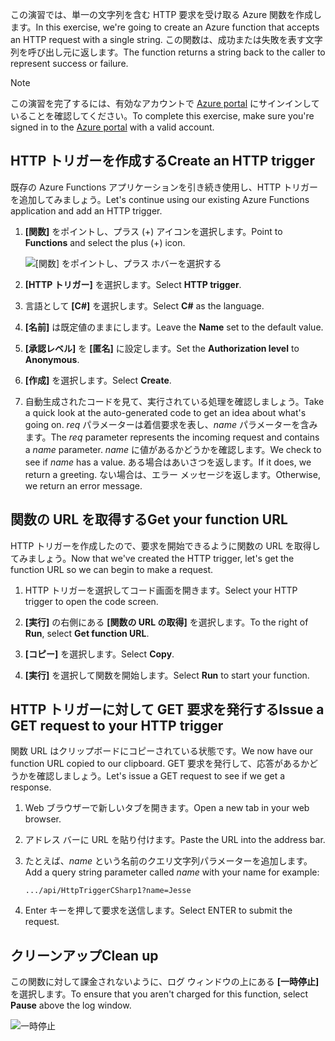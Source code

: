 <span data-ttu-id="07119-101">この演習では、単一の文字列を含む HTTP 要求を受け取る Azure 関数を作成します。</span><span class="sxs-lookup"><span data-stu-id="07119-101">In this exercise, we're going to create an Azure function that accepts an HTTP request with a single string.</span></span> <span data-ttu-id="07119-102">この関数は、成功または失敗を表す文字列を呼び出し元に返します。</span><span class="sxs-lookup"><span data-stu-id="07119-102">The function returns a string back to the caller to represent success or failure.</span></span>

> [!NOTE]
> <span data-ttu-id="07119-103">この演習を完了するには、有効なアカウントで [Azure portal](https://portal.azure.com/) にサインインしていることを確認してください。</span><span class="sxs-lookup"><span data-stu-id="07119-103">To complete this exercise, make sure you're signed in to the [Azure portal](https://portal.azure.com/) with a valid account.</span></span>

## <a name="create-an-http-trigger"></a><span data-ttu-id="07119-104">HTTP トリガーを作成する</span><span class="sxs-lookup"><span data-stu-id="07119-104">Create an HTTP trigger</span></span>

<span data-ttu-id="07119-105">既存の Azure Functions アプリケーションを引き続き使用し、HTTP トリガーを追加してみましょう。</span><span class="sxs-lookup"><span data-stu-id="07119-105">Let's continue using our existing Azure Functions application and add an HTTP trigger.</span></span>

1. <span data-ttu-id="07119-106">**[関数]** をポイントし、プラス (+) アイコンを選択します。</span><span class="sxs-lookup"><span data-stu-id="07119-106">Point to **Functions** and select the plus (+) icon.</span></span>

    ![[関数] をポイントし、プラス ホバーを選択する](../media-drafts/4-hover-function.png)

1. <span data-ttu-id="07119-108">**[HTTP トリガー]** を選択します。</span><span class="sxs-lookup"><span data-stu-id="07119-108">Select **HTTP trigger**.</span></span>

1. <span data-ttu-id="07119-109">言語として **[C#]** を選択します。</span><span class="sxs-lookup"><span data-stu-id="07119-109">Select **C#** as the language.</span></span> 

1. <span data-ttu-id="07119-110">**[名前]** は既定値のままにします。</span><span class="sxs-lookup"><span data-stu-id="07119-110">Leave the **Name** set to the default value.</span></span>

1. <span data-ttu-id="07119-111">**[承認レベル]** を **[匿名]** に設定します。</span><span class="sxs-lookup"><span data-stu-id="07119-111">Set the **Authorization level** to **Anonymous**.</span></span>

1. <span data-ttu-id="07119-112">**[作成]** を選択します。</span><span class="sxs-lookup"><span data-stu-id="07119-112">Select **Create**.</span></span>

1. <span data-ttu-id="07119-113">自動生成されたコードを見て、実行されている処理を確認しましょう。</span><span class="sxs-lookup"><span data-stu-id="07119-113">Take a quick look at the auto-generated code to get an idea about what's going on.</span></span> <span data-ttu-id="07119-114">*req* パラメーターは着信要求を表し、*name* パラメーターを含みます。</span><span class="sxs-lookup"><span data-stu-id="07119-114">The *req* parameter represents the incoming request and contains a *name* parameter.</span></span> <span data-ttu-id="07119-115">*name* に値があるかどうかを確認します。</span><span class="sxs-lookup"><span data-stu-id="07119-115">We check to see if *name* has a value.</span></span> <span data-ttu-id="07119-116">ある場合はあいさつを返します。</span><span class="sxs-lookup"><span data-stu-id="07119-116">If it does, we return a greeting.</span></span> <span data-ttu-id="07119-117">ない場合は、エラー メッセージを返します。</span><span class="sxs-lookup"><span data-stu-id="07119-117">Otherwise, we return an error message.</span></span>

## <a name="get-your-function-url"></a><span data-ttu-id="07119-118">関数の URL を取得する</span><span class="sxs-lookup"><span data-stu-id="07119-118">Get your function URL</span></span>

<span data-ttu-id="07119-119">HTTP トリガーを作成したので、要求を開始できるように関数の URL を取得してみましょう。</span><span class="sxs-lookup"><span data-stu-id="07119-119">Now that we've created the HTTP trigger, let's get the function URL so we can begin to make a request.</span></span>

1. <span data-ttu-id="07119-120">HTTP トリガーを選択してコード画面を開きます。</span><span class="sxs-lookup"><span data-stu-id="07119-120">Select your HTTP trigger to open the code screen.</span></span>

1. <span data-ttu-id="07119-121">**[実行]** の右側にある **[関数の URL の取得]** を選択します。</span><span class="sxs-lookup"><span data-stu-id="07119-121">To the right of **Run**, select **Get function URL**.</span></span>

1. <span data-ttu-id="07119-122">**[コピー]** を選択します。</span><span class="sxs-lookup"><span data-stu-id="07119-122">Select **Copy**.</span></span>

1. <span data-ttu-id="07119-123">**[実行]** を選択して関数を開始します。</span><span class="sxs-lookup"><span data-stu-id="07119-123">Select **Run** to start your function.</span></span>

## <a name="issue-a-get-request-to-your-http-trigger"></a><span data-ttu-id="07119-124">HTTP トリガーに対して GET 要求を発行する</span><span class="sxs-lookup"><span data-stu-id="07119-124">Issue a GET request to your HTTP trigger</span></span>

<span data-ttu-id="07119-125">関数 URL はクリップボードにコピーされている状態です。</span><span class="sxs-lookup"><span data-stu-id="07119-125">We now have our function URL copied to our clipboard.</span></span> <span data-ttu-id="07119-126">GET 要求を発行して、応答があるかどうかを確認しましょう。</span><span class="sxs-lookup"><span data-stu-id="07119-126">Let's issue a GET request to see if we get a response.</span></span>

1. <span data-ttu-id="07119-127">Web ブラウザーで新しいタブを開きます。</span><span class="sxs-lookup"><span data-stu-id="07119-127">Open a new tab in your web browser.</span></span>

1. <span data-ttu-id="07119-128">アドレス バーに URL を貼り付けます。</span><span class="sxs-lookup"><span data-stu-id="07119-128">Paste the URL into the address bar.</span></span>

1. <span data-ttu-id="07119-129">たとえば、*name* という名前のクエリ文字列パラメーターを追加します。</span><span class="sxs-lookup"><span data-stu-id="07119-129">Add a query string parameter called *name* with your name for example:</span></span>

    ```
    .../api/HttpTriggerCSharp1?name=Jesse
    ```

1. <span data-ttu-id="07119-130">Enter キーを押して要求を送信します。</span><span class="sxs-lookup"><span data-stu-id="07119-130">Select ENTER to submit the request.</span></span>

## <a name="clean-up"></a><span data-ttu-id="07119-131">クリーンアップ</span><span class="sxs-lookup"><span data-stu-id="07119-131">Clean up</span></span>

<span data-ttu-id="07119-132">この関数に対して課金されないように、ログ ウィンドウの上にある **[一時停止]** を選択します。</span><span class="sxs-lookup"><span data-stu-id="07119-132">To ensure that you aren't charged for this function, select **Pause** above the log window.</span></span>

![一時停止](../media-drafts/4-pause-timer.png)


